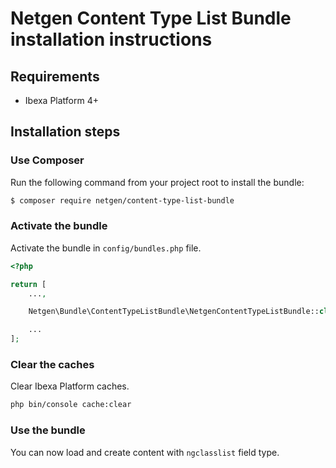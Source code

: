 Netgen Content Type List Bundle installation instructions
=========================================================

Requirements
------------

* Ibexa Platform 4+

Installation steps
------------------

### Use Composer

Run the following command from your project root to install the bundle:

```bash
$ composer require netgen/content-type-list-bundle
```

### Activate the bundle

Activate the bundle in `config/bundles.php` file.

```php
<?php

return [
    ...,

    Netgen\Bundle\ContentTypeListBundle\NetgenContentTypeListBundle::class => ['all' => true],

    ...
];
```

### Clear the caches

Clear Ibexa Platform caches.

```bash
php bin/console cache:clear
```

### Use the bundle

You can now load and create content with `ngclasslist` field type.

